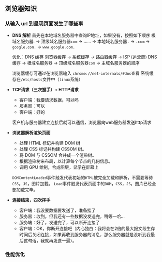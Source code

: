 ## 浏览器知识

### 从输入 url 到呈现页面发生了哪些事

* **DNS 解析**
  首先在本地域名服务器中查询IP地址，如果没有，按照如下顺序
  根域名服务器. -> 顶级域名服务器`com` -> …… -> 本地域名服务器
  . -> `.com` -> `google.com.` -> `www.google.com.`

  优化：DNS 缓存
  浏览器缓存 -> 系统缓存 -> 路由器缓存 -> ISP (运营商) DNS 缓存 -> 根域名服务器 -> 顶级域名服务器`com` -> 主域名服务器的顺序

  浏览器缓存可通过在浏览器输入 `chrome://net-internals/#dns`查看
  系统缓存在`/etc/hosts`文件中（`linux`系统）
* **TCP请求（三次握手）+ HTTP请求**
  * 客户端：我要请求数据，可以吗
  * 服务器：可以
  * 客户端：好的

  客户机与服务器建立连接后就可以通信，浏览器向web服务器发送http请求

* **浏览器解析渲染页面**
  * 处理 HTML 标记并构建 DOM 树
  * 处理 CSS 标记并构建 CSSOM 树。
  * 将 DOM 与 CSSOM 合并成一个渲染树。
  * 根据渲染树来布局，以计算每个节点的几何信息。
  * 调用 GPU 绘制，合成图层，显示在屏幕上

  `DOMContentLoaded`事件触发代表初始的`HTML`被完全加载和解析，不需要等待`CSS`，`JS`，图片加载。
  `Load`事件触发代表页面中的`DOM`，`CSS`，`JS`，图片已经全部加载完毕。

* **连接结束，四次挥手**
  * 客户端：我没要数据要发送了，准备挂了
  * 服务器：收到，但我还有一些数据没发送完，稍等一哈…
  * 服务端：好了，发送完了，可以断开连接了
  * 客户端：OK，你断开连接吧（内心独白：我将会在2倍的最大报文段生存时间后关闭连接，如果再收到服务器的消息，那么服务器就是没听到我最后这句话，我就再发送一遍）。

### 性能优化


